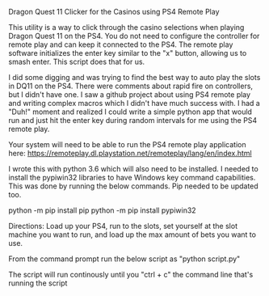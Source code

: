 Dragon Quest 11 Clicker for the Casinos using PS4 Remote Play

This utility is a way to click through the casino selections when playing Dragon Quest 11 on the PS4. You do not need to configure the controller for remote play and can keep it connected to the PS4. The remote play software initializes the enter key similar to the "x" button, allowing us to smash enter. This script does that for us.

I did some digging and was trying to find the best way to auto play the slots in DQ11 on the PS4. There were comments about rapid fire on controllers, but I didn't have one. I saw a github project about using PS4 remote play and writing complex macros which I didn't have much success with. I had a "Duh!" moment and realized I could write a simple python app that would run and just hit the enter key during random intervals for me using the PS4 remote play.

Your system will need to be able to run the PS4 remote play application here: https://remoteplay.dl.playstation.net/remoteplay/lang/en/index.html

I wrote this with python 3.6 which will also need to be installed. I needed to install the pypiwin32 libraries to have Windows key command capabilities. This was done by running the below commands. Pip needed to be updated too.

python -m pip install pip
python -m pip install pypiwin32

Directions: Load up your PS4, run to the slots, set yourself at the slot machine you want to run, and load up the max amount of bets you want to use.

From the command prompt run the below script as "python script.py"

The script will run continously until you "ctrl + c" the command line that's running the script